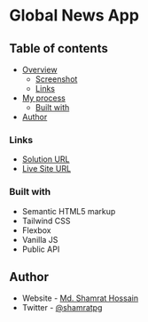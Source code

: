 
# Global News App

## Table of contents

- [Overview](#overview)
  - [Screenshot](#screenshot)
  - [Links](#links)
- [My process](#my-process)
  - [Built with](#built-with)
- [Author](#author)


### Links

- [Solution URL](https://github.com/Programming-Hero-Web-Course4/b6-news-portal-assignment-shamratPG)
- [Live Site URL](https://global-news-shamratpg.netlify.app/)


### Built with

- Semantic HTML5 markup
- Tailwind CSS
- Flexbox
- Vanilla JS
- Public API


## Author

- Website - [Md. Shamrat Hossain](https://github.com/shamratPG)
- Twitter - [@shamratpg](https://twitter.com/shamratpg)

